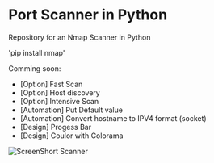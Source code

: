 
# Port Scanner in Python
Repository for an Nmap Scanner in Python

'pip install nmap'

Comming soon:

- [Option] Fast Scan
- [Option] Host discovery
- [Option] Intensive Scan
- [Automation] Put Default value
- [Automation] Convert hostname to IPV4 format (socket)
- [Design] Progess Bar
- [Design] Coulor with Colorama


![ScreenShort Scanner](https://user-images.githubusercontent.com/85348372/120866331-f963e200-c58f-11eb-80c9-80baecd3af77.png)
